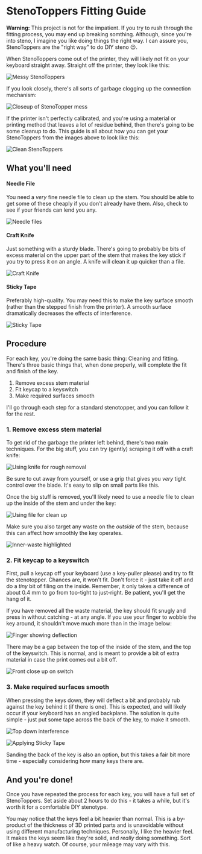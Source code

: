 # StenoToppers Fitting Guide

**Warning:** This project is not for the impatient. If you try to rush through the fitting process, you may end up breaking somthing. Although, since you're into steno, I imagine you like doing things the right way. I can assure you, StenoToppers are the "right way" to do DIY steno :wink:.

When StenoToppers come out of the printer, they will likely not fit on your keyboard straight away. Straight off the printer, they look like this:

![Messy StenoToppers]()

If you look closely, there's all sorts of garbage clogging up the connection mechanism:

![Closeup of StenoTopper mess]()

If the printer isn't perfectly calibrated, and you're using a material or printing method that leaves a lot of residue behind, then there's going to be some cleanup to do. This guide is all about how you can get your StenoToppers from the images above to look like this:

![Clean StenoToppers]()


## What you'll need

#### Needle File

You need a *very* fine needle file to clean up the stem. You should be able to get some of these cheaply if you don't already have them. Also, check to see if your friends can lend you any.

![Needle files]()

#### Craft Knife

Just something with a sturdy blade. There's going to probably be bits of excess material on the upper part of the stem that makes the key stick if you try to press it on an angle. A knife will clean it up quicker than a file.

![Craft Knife]()

#### Sticky Tape

Preferably high-quality. You may need this to make the key surface smooth (rather than the stepped finish from the printer). A smooth surface dramatically decreases the effects of interference.

![Sticky Tape]()


## Procedure

For each key, you're doing the same basic thing: Cleaning and fitting. There's three basic things that, when done properly, will complete the fit and finish of the key.

1. Remove excess stem material
2. Fit keycap to a keyswitch
3. Make required surfaces smooth

I'll go through each step for a standard stenotopper, and you can follow it for the rest.

### 1. Remove excess stem material

To get rid of the garbage the printer left behind, there's two main techniques. For the big stuff, you can try (gently) scraping it off with a craft knife:

![Using knife for rough removal]()

Be sure to cut away from yourself, or use a grip that gives you *very* tight control over the blade. It's easy to slip on small parts like this.

Once the big stuff is removed, you'll likely need to use a needle file to clean up the inside of the stem and under the key:

![Using file for clean up]()


Make sure you also target any waste on the *outside* of the stem, because this can affect how smoothly the key operates. 

![Inner-waste highlighted]()



### 2. Fit keycap to a keyswitch

First, pull a keycap off your keyboard (use a key-puller please) and try to fit the stenotopper. Chances are, it won't fit. Don't force it - just take it off and do a *tiny* bit of filing on the inside. Remember, it only takes a difference of about 0.4 mm to go from too-tight to just-right. Be patient, you'll get the hang of it.

If you have removed all the waste material, the key should fit snugly and press in without catching - at any angle. If you use your finger to wobble the key around, it shouldn't move much more than in the image below:

![Finger showing deflection]()

There may be a gap between the top of the inside of the stem, and the top of the keyswitch. This is normal, and is meant to provide a bit of extra material in case the print comes out a bit off.

![Front close up on switch]()


### 3. Make required surfaces smooth

When pressing the keys down, they will deflect a bit and probably rub against the key behind it (if there is one). This is expected, and will likely occur if your keyboard has an angled backplane. The solution is quite simple - just put some tape across the back of the key, to make it smooth.

![Top down interference]()

![Applying Sticky Tape]()

Sanding the back of the key is also an option, but this takes a fair bit more time - especially considering how many keys there are.

## And you're done!

Once you have repeated the process for each key, you will have a full set of StenoToppers. Set aside about 2 hours to do this - it takes a while, but it's worth it for a comfortable DIY stenotype.

You may notice that the keys feel a bit heavier than normal. This is a by-product of the thickness of 3D printed parts and is unavoidable without using different manufacturing techniques. Personally, I like the heavier feel. It makes the keys seem like they're solid, and *really* doing something. Sort of like a heavy watch. Of course, your mileage may vary with this.
